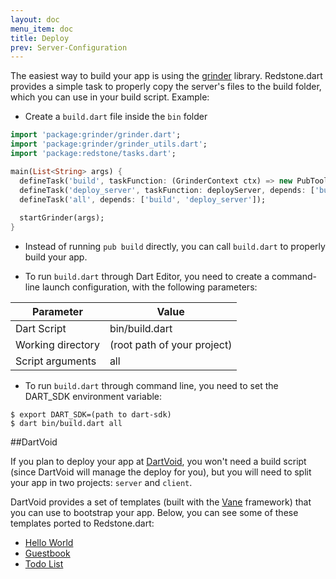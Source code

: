 ```yaml
---
layout: doc
menu_item: doc
title: Deploy
prev: Server-Configuration
---
```

The easiest way to build your app is using the [grinder](http://pub.dartlang.org/packages/grinder) library. Redstone.dart provides a simple task to properly copy the server's files to the build folder, which you can use in your build script. Example:

* Create a `build.dart` file inside the `bin` folder

```dart
import 'package:grinder/grinder.dart';
import 'package:grinder/grinder_utils.dart';
import 'package:redstone/tasks.dart';

main(List<String> args) {
  defineTask('build', taskFunction: (GrinderContext ctx) => new PubTools().build(ctx));
  defineTask('deploy_server', taskFunction: deployServer, depends: ['build']);
  defineTask('all', depends: ['build', 'deploy_server']);
  
  startGrinder(args);
}
```

* Instead of running `pub build` directly, you can call `build.dart` to properly build your app.

* To run `build.dart` through Dart Editor, you need to create a command-line launch configuration, with the following parameters:

Parameter         | Value
------------------|----------
Dart Script       | bin/build.dart
Working directory | (root path of your project)
Script arguments  | all

* To run `build.dart` through command line, you need to set the DART_SDK environment variable:

```
$ export DART_SDK=(path to dart-sdk)
$ dart bin/build.dart all
```

##DartVoid

If you plan to deploy your app at [DartVoid](http://www.dartvoid.com/), you won't need a build script (since DartVoid will manage the deploy for you), but you will need to split your app in two projects: `server` and `client`.

DartVoid provides a set of templates (built with the [Vane](http://www.dartvoid.com/vane/) framework) that you can use to bootstrap your app. Below, you can see some of these templates ported to Redstone.dart:

* [Hello World](https://github.com/luizmineo/dartvoid-helloworld)
* [Guestbook](https://github.com/luizmineo/dartvoid-guestbook)
* [Todo List](https://github.com/luizmineo/dartvoid-mongo-todo)